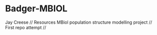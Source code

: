 # Badger-MBIOL
Jay Creese //
Resources MBiol population structure modelling project //
First repo attempt //
